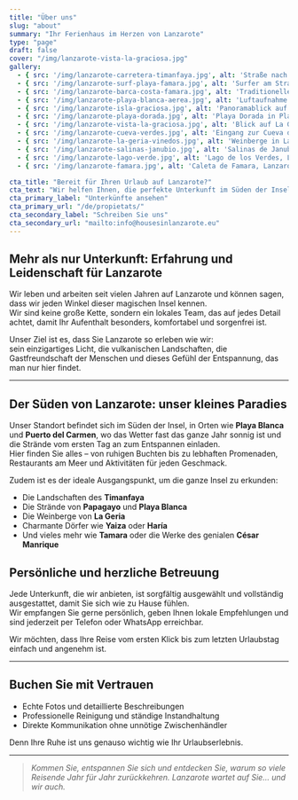 ```yaml
---
title: "Über uns"
slug: "about"
summary: "Ihr Ferienhaus im Herzen von Lanzarote"
type: "page"
draft: false
cover: "/img/lanzarote-vista-la-graciosa.jpg"
gallery:
  - { src: '/img/lanzarote-carretera-timanfaya.jpg', alt: 'Straße nach Timanfaya, Lanzarote' }
  - { src: '/img/lanzarote-surf-playa-famara.jpg', alt: 'Surfer am Strand von Famara, Lanzarote' }
  - { src: '/img/lanzarote-barca-costa-famara.jpg', alt: 'Traditionelles Boot an der Nordküste von Lanzarote' }
  - { src: '/img/lanzarote-playa-blanca-aerea.jpg', alt: 'Luftaufnahme von Playa Blanca, Lanzarote' }
  - { src: '/img/lanzarote-isla-graciosa.jpg', alt: 'Panoramablick auf La Graciosa von Lanzarote aus' }
  - { src: '/img/lanzarote-playa-dorada.jpg', alt: 'Playa Dorada in Playa Blanca, Lanzarote' }
  - { src: '/img/lanzarote-vista-la-graciosa.jpg', alt: 'Blick auf La Graciosa vom Mirador del Río' }
  - { src: '/img/lanzarote-cueva-verdes.jpg', alt: 'Eingang zur Cueva de los Verdes, Lanzarote' }
  - { src: '/img/lanzarote-la-geria-vinedos.jpg', alt: 'Weinberge in La Geria, Lanzarote' }
  - { src: '/img/lanzarote-salinas-janubio.jpg', alt: 'Salinas de Janubio, Lanzarote' }
  - { src: '/img/lanzarote-lago-verde.jpg', alt: 'Lago de los Verdes, Lanzarote' }
  - { src: '/img/lanzarote-famara.jpg', alt: 'Caleta de Famara, Lanzarote' }

cta_title: "Bereit für Ihren Urlaub auf Lanzarote?"
cta_text: "Wir helfen Ihnen, die perfekte Unterkunft im Süden der Insel zu finden: Playa Blanca und Puerto del Carmen."
cta_primary_label: "Unterkünfte ansehen"
cta_primary_url: "/de/propietats/"
cta_secondary_label: "Schreiben Sie uns"
cta_secondary_url: "mailto:info@housesinlanzarote.eu"
---
```


## Mehr als nur Unterkunft: Erfahrung und Leidenschaft für Lanzarote

Wir leben und arbeiten seit vielen Jahren auf Lanzarote und können sagen, dass wir jeden Winkel dieser magischen Insel kennen.  
Wir sind keine große Kette, sondern ein lokales Team, das auf jedes Detail achtet, damit Ihr Aufenthalt besonders, komfortabel und sorgenfrei ist.

Unser Ziel ist es, dass Sie Lanzarote so erleben wie wir:  
sein einzigartiges Licht, die vulkanischen Landschaften, die Gastfreundschaft der Menschen und dieses Gefühl der Entspannung, das man nur hier findet.

---

## Der Süden von Lanzarote: unser kleines Paradies

Unser Standort befindet sich im Süden der Insel, in Orten wie **Playa Blanca** und **Puerto del Carmen**, wo das Wetter fast das ganze Jahr sonnig ist und die Strände vom ersten Tag an zum Entspannen einladen.  
Hier finden Sie alles – von ruhigen Buchten bis zu lebhaften Promenaden, Restaurants am Meer und Aktivitäten für jeden Geschmack.

Zudem ist es der ideale Ausgangspunkt, um die ganze Insel zu erkunden:  
- Die Landschaften des **Timanfaya**  
- Die Strände von **Papagayo** und **Playa Blanca**  
- Die Weinberge von **La Geria**  
- Charmante Dörfer wie **Yaiza** oder **Haría**  
- Und vieles mehr wie **Tamara** oder die Werke des genialen **César Manrique**
<!--col-break-->

## Persönliche und herzliche Betreuung

Jede Unterkunft, die wir anbieten, ist sorgfältig ausgewählt und vollständig ausgestattet, damit Sie sich wie zu Hause fühlen.  
Wir empfangen Sie gerne persönlich, geben Ihnen lokale Empfehlungen und sind jederzeit per Telefon oder WhatsApp erreichbar.

Wir möchten, dass Ihre Reise vom ersten Klick bis zum letzten Urlaubstag einfach und angenehm ist.

---

## Buchen Sie mit Vertrauen

- Echte Fotos und detaillierte Beschreibungen  
- Professionelle Reinigung und ständige Instandhaltung  
- Direkte Kommunikation ohne unnötige Zwischenhändler  

Denn Ihre Ruhe ist uns genauso wichtig wie Ihr Urlaubserlebnis.

---

> *Kommen Sie, entspannen Sie sich und entdecken Sie, warum so viele Reisende Jahr für Jahr zurückkehren. Lanzarote wartet auf Sie… und wir auch.*